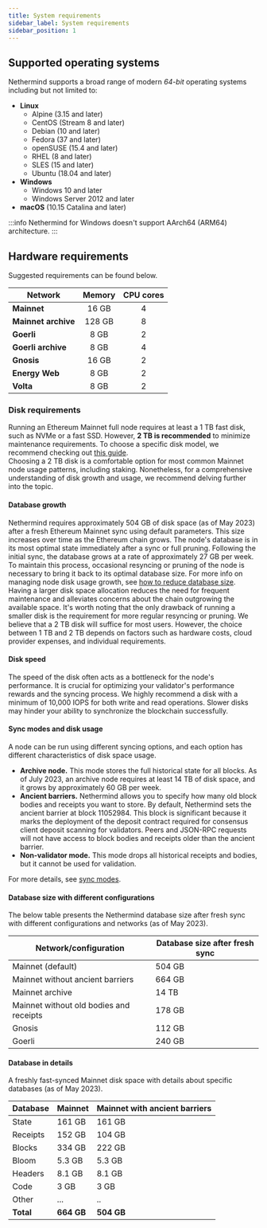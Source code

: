 ```yaml
---
title: System requirements
sidebar_label: System requirements
sidebar_position: 1
---
```


## Supported operating systems

Nethermind supports a broad range of modern _64-bit_ operating systems including but not limited to:

- **Linux**
	- Alpine (3.15 and later)
	- CentOS (Stream 8 and later)
	- Debian (10 and later)
	- Fedora (37 and later)
	- openSUSE (15.4 and later)
	- RHEL (8 and later)
	- SLES (15 and later)
	- Ubuntu (18.04 and later)
- **Windows**
	- Windows 10 and later
	- Windows Server 2012 and later
- **macOS** (10.15 Catalina and later)

:::info
Nethermind for Windows doesn't support AArch64 (ARM64) architecture.
:::

## Hardware requirements

Suggested requirements can be found below.

| Network             | Memory | CPU cores |
|---------------------|:------:|:---------:|
| **Mainnet**         | 16 GB  | 4         |
| **Mainnet archive** | 128 GB | 8         |
| **Goerli**          | 8 GB   | 2         |
| **Goerli archive**  | 8 GB   | 4         |
| **Gnosis**          | 16 GB  | 2         |
| **Energy Web**      | 8 GB   | 2         |
| **Volta**           | 8 GB   | 2         |

### Disk requirements

Running an Ethereum Mainnet full node requires at least a 1 TB fast disk, such as NVMe or a fast SSD. However, **2
TB is recommended** to minimize maintenance requirements. To choose a specific disk model, we recommend
checking out [this guide](https://gist.github.com/yorickdowne/f3a3e79a573bf35767cd002cc977b038#the-good). <br />
Choosing a 2 TB disk is a comfortable option for most common Mainnet node usage patterns, including staking.
Nonetheless, for a comprehensive understanding of disk growth and usage, we recommend delving further into the topic.

#### Database growth

Nethermind requires approximately 504 GB of disk space (as of May 2023) after a fresh Ethereum Mainnet sync using default parameters. This size increases over time as the Ethereum chain grows. The node's database is in its most optimal state immediately after a sync or full pruning. Following the initial sync, the database grows at a rate of approximately 27 GB per week. To maintain this process, occasional resyncing or pruning of the node is necessary to bring it back to its optimal database size. For more info on managing node disk usage growth, see [how to reduce database size](../02-fundamentals/08-how-to-reduce-database-size/README.md).<br />
Having a larger disk space allocation reduces the need for frequent maintenance and alleviates concerns about the chain outgrowing the available space. It's worth noting that the only drawback of running a smaller disk is the requirement for more regular resyncing or pruning. We believe that a 2 TB disk will suffice for most users. However, the choice between 1 TB and 2 TB depends on factors such as hardware costs, cloud provider expenses, and individual requirements.

#### Disk speed

The speed of the disk often acts as a bottleneck for the node's performance. It is crucial for optimizing your validator's performance rewards and the syncing process. We highly recommend a disk with a minimum of 10,000 IOPS for both write and read operations. Slower disks may hinder your ability to synchronize the blockchain successfully.

#### Sync modes and disk usage

A node can be run using different syncing options, and each option has different characteristics of disk space usage.

- **Archive node.** This mode stores the full historical state for all blocks. As of July 2023, an archive node requires at least 14 TB of disk space, and it grows by approximately 60 GB per week. 
- **Ancient barriers.** Nethermind allows you to specify how many old block bodies and receipts you want to store. By default, Nethermind sets the ancient barrier at block 11052984. This block is significant because it marks the deployment of the deposit contract required for consensus client deposit scanning for validators. Peers and JSON-RPC requests will not have access to block bodies and receipts older than the ancient barrier.
- **Non-validator mode.** This mode drops all historical receipts and bodies, but it cannot be used for validation.

For more details, see [sync modes](../02-fundamentals/03-sync-modes.md).

#### Database size with different configurations

The below table presents the Nethermind database size after fresh sync with different configurations and networks (as of
May 2023).

| Network/configuration                   | Database size after fresh sync |
|-----------------------------------------|--------------------------------|
| Mainnet (default)                       | 504 GB                         |
| Mainnet without ancient barriers        | 664 GB                         |
| Mainnet archive                         | 14 TB                          |
| Mainnet without old bodies and receipts | 178 GB                         |
| Gnosis                                  | 112 GB                         |
| Goerli                                  | 240 GB                         |

#### Database in details

A freshly fast-synced Mainnet disk space with details about specific databases (as of May 2023).

| Database  | Mainnet    | Mainnet with ancient barriers |
|-----------|------------|-------------------------------|
| State     | 161 GB     | 161 GB                        |
| Receipts  | 152 GB     | 104 GB                        |
| Blocks    | 334 GB     | 222 GB                        |
| Bloom     | 5.3 GB     | 5.3 GB                        |
| Headers   | 8.1 GB     | 8.1 GB                        |
| Code      | 3 GB       | 3 GB                          |
| Other     | ...        | ..                            |
| **Total** | **664 GB** | **504 GB**                    |
